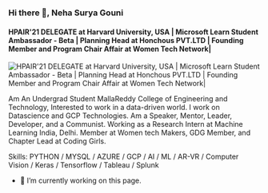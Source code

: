 ### Hi there 👋, Neha Surya Gouni
####  HPAIR'21 DELEGATE at Harvard University, USA | Microsoft Learn Student Ambassador - Beta | Planning Head at Honchous PVT.LTD | Founding Member and Program Chair Affair at Women Tech Network| 
![ HPAIR'21 DELEGATE at Harvard University, USA | Microsoft Learn Student Ambassador - Beta | Planning Head at Honchous PVT.LTD | Founding Member and Program Chair Affair at Women Tech Network| ](https://drive.google.com/file/d/1R-DTDz7fVkgBdRTQNDKRd6AmCzMFNXX7/view?usp=sharing)

Am An Undergrad Student MallaReddy College of Engineering and Technology, Interested to work in a data-driven world. I work on Datascience and GCP Technologies. Am a Speaker, Mentor, Leader, Developer, and a Communist. Working as a Research Intern at Machine Learning India, Delhi. Member at Women tech Makers, GDG Member, and Chapter Lead at Coding Girls.


Skills: PYTHON / MYSQL / AZURE / GCP / AI / ML / AR-VR / Computer Vision / Keras / Tensorflow / Tableau / Splunk

- 🔭 I’m currently working on this page. 












